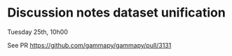 # Discussion notes dataset unification 
Tuesday 25th, 10h00

See PR https://github.com/gammapy/gammapy/pull/3131